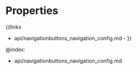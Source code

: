 
Properties
==========

{{links
- api/navigationbuttons_navigation_config.md - 
}}

@index:
- api/navigationbuttons_navigation_config.md

